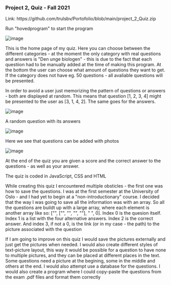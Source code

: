 <h3>Project 2, Quiz - Fall 2021</h3>
Link: https://github.com/trulsbv/Portofolio/blob/main/project_2_Quiz.zip

Run "hovedprogram" to start the program



![image](https://media.github.uio.no/user/8067/files/d9410081-6bec-4b5c-afe1-bff119ae9aac)

This is the home page of my quiz. Here you can choose between the different categories - at the moment the only category with real questions and answers is "Den unge biologen" - this is due to the fact that each questiion had to be manually added at the time of making this program. At the bottom the user can choose what amount of questions they want to get. If the category does not have eg. 50 questions - all avaliable questions will be presented.

In order to avoid a user just memorizing the pattern of questions or answers - both are displayed at random. This means that question [1, 2, 3, 4] might be presented to the user as [3, 1, 4, 2]. The same goes for the answers.

![image](https://media.github.uio.no/user/8067/files/744f6b63-716a-458c-a6e9-69fb98afdfcc)

A random question with its answers 

![image](https://media.github.uio.no/user/8067/files/b5196679-fb98-4c41-a84d-01218d957e79)

Here we see that questions can be added with photos

![image](https://media.github.uio.no/user/8067/files/c05ccba7-ca99-43a7-9f4e-0453d924d1cd)

At the end of the quiz you are given a score and the correct answer to the questions - as well as your answer.

The quiz is coded in JavaScript, CSS and HTML

While creating this quiz I encountered multiple obsticles - the first one was how to save the questions. I was at the first semester at the University of Oslo - and I had yet to begin at a "non-introductionary" course. I decided that the way I was going to save all the information was with an array. So all the questions are buildt up with a large array, where each element is another array like so: ["", ["", "", "", ""], " ", 0]. 
Index 0 is the quesion itself. 
Index 1 is a list with the four alternative answers. 
Index 2 is the correct answer.
And index 3, if not a 0, is the link (or in my case - the path) to the picture associated with the question


If I am going to improve on this quiz I would save the pictures externally and just get the pictures when needed. I would also create different styles of text-picture layout, this way it would be possible for a question to have none to multiple pictures, and they can be placed at different places in the text. Some questions need a picture at the begining, some in the middle and others at the end. I would also attempt use a database for the questions. I would also create a program where I could copy-paste the questions from the exam .pdf files and format them correctly
